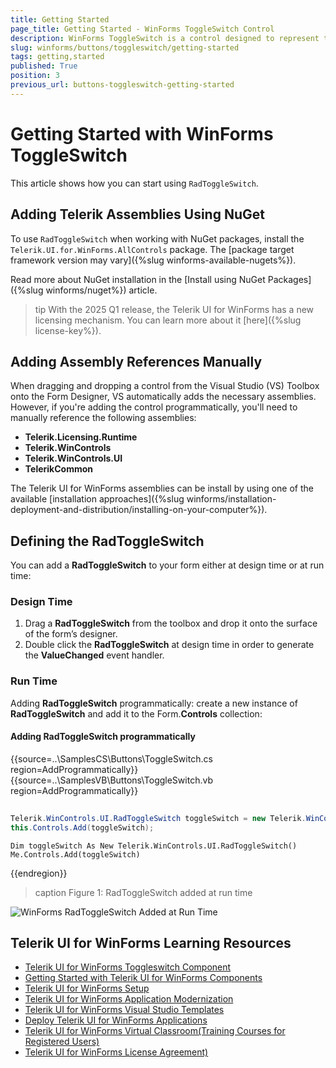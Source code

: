 ```yaml
---
title: Getting Started
page_title: Getting Started - WinForms ToggleSwitch Control
description: WinForms ToggleSwitch is a control designed to represent two states - e.g. true/false, On/Off, etc.
slug: winforms/buttons/toggleswitch/getting-started
tags: getting,started
published: True
position: 3
previous_url: buttons-toggleswitch-getting-started
---
```


# Getting Started with WinForms ToggleSwitch

This article shows how you can start using `RadToggleSwitch`.

## Adding Telerik Assemblies Using NuGet

To use `RadToggleSwitch` when working with NuGet packages, install the `Telerik.UI.for.WinForms.AllControls` package. The [package target framework version may vary]({%slug winforms-available-nugets%}).

Read more about NuGet installation in the [Install using NuGet Packages]({%slug winforms/nuget%}) article.

>tip With the 2025 Q1 release, the Telerik UI for WinForms has a new licensing mechanism. You can learn more about it [here]({%slug license-key%}).

## Adding Assembly References Manually

When dragging and dropping a control from the Visual Studio (VS) Toolbox onto the Form Designer, VS automatically adds the necessary assemblies. However, if you're adding the control programmatically, you'll need to manually reference the following assemblies:

* __Telerik.Licensing.Runtime__
* __Telerik.WinControls__
* __Telerik.WinControls.UI__
* __TelerikCommon__

The Telerik UI for WinForms assemblies can be install by using one of the available [installation approaches]({%slug winforms/installation-deployment-and-distribution/installing-on-your-computer%}). 

## Defining the RadToggleSwitch

You can add a __RadToggleSwitch__ to your form either at design time or at run time:
        

### Design Time

1. Drag a __RadToggleSwitch__ from the toolbox and drop it onto the surface of the form’s designer.
2. Double click the __RadToggleSwitch__ at design time in order to generate the __ValueChanged__ event handler.
            
### Run Time

Adding __RadToggleSwitch__ programmatically: create a new instance of __RadToggleSwitch__ and add it to the Form.__Controls__ collection:
            

#### Adding RadToggleSwitch programmatically 


{{source=..\SamplesCS\Buttons\ToggleSwitch.cs region=AddProgrammatically}} 
{{source=..\SamplesVB\Buttons\ToggleSwitch.vb region=AddProgrammatically}} 

````C#
            
Telerik.WinControls.UI.RadToggleSwitch toggleSwitch = new Telerik.WinControls.UI.RadToggleSwitch();
this.Controls.Add(toggleSwitch);

````
````VB.NET
Dim toggleSwitch As New Telerik.WinControls.UI.RadToggleSwitch()
Me.Controls.Add(toggleSwitch)

````

{{endregion}} 



>caption Figure 1: RadToggleSwitch added at run time

![WinForms RadToggleSwitch Added at Run Time](images/buttons-toggleswitch-overview002.png)

## Telerik UI for WinForms Learning Resources
* [Telerik UI for WinForms Toggleswitch Component](https://www.telerik.com/products/winforms/buttons.aspx)
* [Getting Started with Telerik UI for WinForms Components](https://docs.telerik.com/devtools/winforms/getting-started/first-steps)
* [Telerik UI for WinForms Setup](https://docs.telerik.com/devtools/winforms/installation-and-upgrades/installing-on-your-computer)
* [Telerik UI for WinForms Application Modernization](https://docs.telerik.com/devtools/winforms/winforms-converter/overview)
* [Telerik UI for WinForms Visual Studio Templates](https://docs.telerik.com/devtools/winforms/visual-studio-integration/visual-studio-templates)
* [Deploy Telerik UI for WinForms Applications](https://docs.telerik.com/devtools/winforms/deployment-and-distribution/application-deployment)
* [Telerik UI for WinForms Virtual Classroom(Training Courses for Registered Users)](https://learn.telerik.com/learn/course/external/view/elearning/17/telerik-ui-for-winforms)
* [Telerik UI for WinForms License Agreement)](https://www.telerik.com/purchase/license-agreement/winforms-dlw-s)


